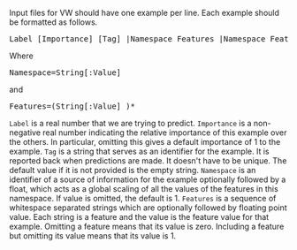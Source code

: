 Input files for VW should have one example per line. Each example should be formatted as follows. 
<pre>Label [Importance] [Tag] |Namespace Features |Namespace Features | ... |Namespace Features \n </pre>
Where 
<pre>Namespace=String[:Value]</pre>
and
<pre>Features=(String[:Value] )*</pre>

`Label` is a real number that we are trying to predict.
`Importance` is a non-negative real number indicating the relative importance of this example over the others. In particular, omitting this gives a default importance of 1 to the example. 
`Tag` is a string that serves as an identifier for the example. It is reported back when predictions are made. It doesn't have to be unique. The default value if it is not provided is the empty string.
`Namespace` is an identifier of a source of information for the example optionally followed by a float, which acts as a global scaling of all the values of the features in this namespace. If value is omitted, the default is 1.
`Features` is a sequence of whitespace separated strings which are optionally followed by floating point value. Each string is a feature and the value is the feature value for that example. Omitting a feature means that its value is zero. Including a feature but omitting its value means that its value is 1.
